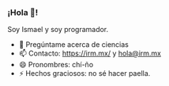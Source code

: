 ### ¡Hola 👋!

Soy Ismael y soy programador.

- 💬 Pregúntame acerca de ciencias
- 📫 Contacto: https://irm.mx/ y hola@irm.mx
- 😄 Pronombres: chí-ño
- ⚡ Hechos graciosos: no sé hacer paella.
